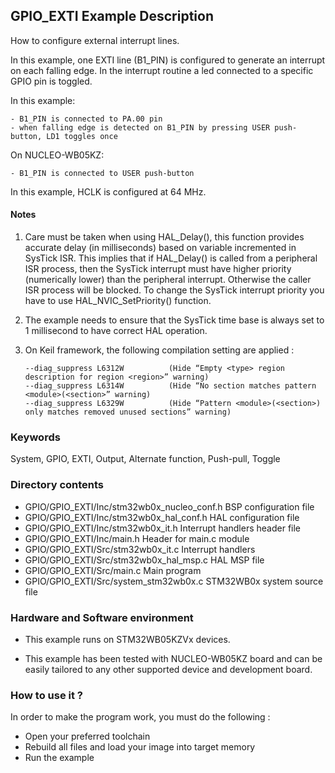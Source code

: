 ## <b>GPIO_EXTI Example Description</b>

How to configure external interrupt lines.

In this example, one EXTI line (B1_PIN) is configured to generate
an interrupt on each falling edge.
In the interrupt routine a led connected to a specific GPIO pin is toggled.

In this example:

    - B1_PIN is connected to PA.00 pin
    - when falling edge is detected on B1_PIN by pressing USER push-button, LD1 toggles once

On NUCLEO-WB05KZ:

    - B1_PIN is connected to USER push-button

In this example, HCLK is configured at 64 MHz.

#### <b>Notes</b>

 1. Care must be taken when using HAL_Delay(), this function provides accurate delay (in milliseconds)
    based on variable incremented in SysTick ISR. This implies that if HAL_Delay() is called from
    a peripheral ISR process, then the SysTick interrupt must have higher priority (numerically lower)
    than the peripheral interrupt. Otherwise the caller ISR process will be blocked.
    To change the SysTick interrupt priority you have to use HAL_NVIC_SetPriority() function.

 2. The example needs to ensure that the SysTick time base is always set to 1 millisecond
    to have correct HAL operation.

 3. On Keil framework, the following compilation setting are applied :
    
        --diag_suppress L6312W          (Hide “Empty <type> region description for region <region>” warning)
        --diag_suppress L6314W          (Hide “No section matches pattern <module>(<section>” warning)
        --diag_suppress L6329W          (Hide “Pattern <module>(<section>) only matches removed unused sections” warning)
    
### <b>Keywords</b>

System, GPIO, EXTI, Output, Alternate function, Push-pull, Toggle

### <b>Directory contents</b>

  - GPIO/GPIO_EXTI/Inc/stm32wb0x_nucleo_conf.h     BSP configuration file
  - GPIO/GPIO_EXTI/Inc/stm32wb0x_hal_conf.h    HAL configuration file
  - GPIO/GPIO_EXTI/Inc/stm32wb0x_it.h          Interrupt handlers header file
  - GPIO/GPIO_EXTI/Inc/main.h                  Header for main.c module  
  - GPIO/GPIO_EXTI/Src/stm32wb0x_it.c          Interrupt handlers
  - GPIO/GPIO_EXTI/Src/stm32wb0x_hal_msp.c     HAL MSP file
  - GPIO/GPIO_EXTI/Src/main.c                  Main program
  - GPIO/GPIO_EXTI/Src/system_stm32wb0x.c      STM32WB0x system source file

### <b>Hardware and Software environment</b>

  - This example runs on STM32WB05KZVx devices.

  - This example has been tested with NUCLEO-WB05KZ board and can be
    easily tailored to any other supported device and development board.

### <b>How to use it ?</b>

In order to make the program work, you must do the following :

 - Open your preferred toolchain
 - Rebuild all files and load your image into target memory
 - Run the example
 
 


